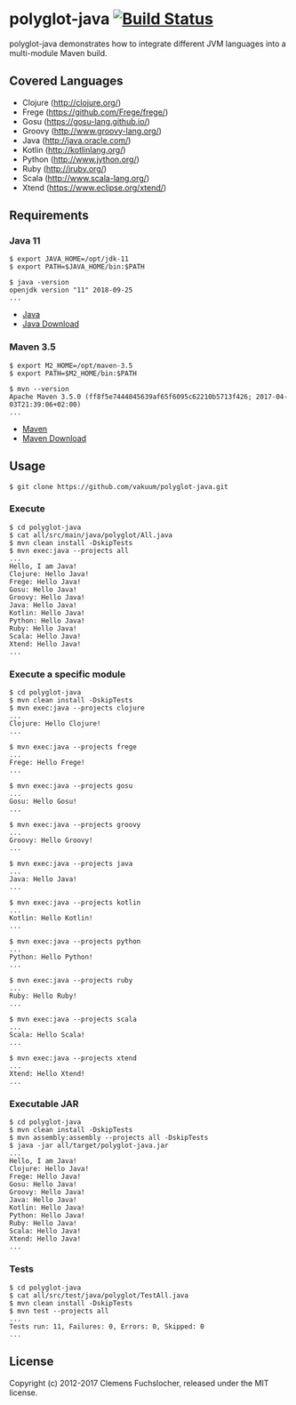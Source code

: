 # polyglot-java [![Build Status](https://api.travis-ci.org/vakuum/polyglot-java.png?branch=master)](http://travis-ci.org/vakuum/polyglot-java)

polyglot-java demonstrates how to integrate different JVM languages into a multi-module Maven build.

## Covered Languages

* Clojure (http://clojure.org/)
* Frege (https://github.com/Frege/frege/)
* Gosu (https://gosu-lang.github.io/)
* Groovy (http://www.groovy-lang.org/)
* Java (http://java.oracle.com/)
* Kotlin (http://kotlinlang.org/)
* Python (http://www.jython.org/)
* Ruby (http://jruby.org/)
* Scala (http://www.scala-lang.org/)
* Xtend (https://www.eclipse.org/xtend/)

## Requirements

### Java 11

	$ export JAVA_HOME=/opt/jdk-11
	$ export PATH=$JAVA_HOME/bin:$PATH

	$ java -version
	openjdk version "11" 2018-09-25
	...

* [Java](https://www.oracle.com/java/technologies/)
* [Java Download](https://www.oracle.com/java/technologies/javase-downloads.html)

### Maven 3.5

	$ export M2_HOME=/opt/maven-3.5
	$ export PATH=$M2_HOME/bin:$PATH

	$ mvn --version
	Apache Maven 3.5.0 (ff8f5e7444045639af65f6095c62210b5713f426; 2017-04-03T21:39:06+02:00)
	...

* [Maven](https://maven.apache.org/)
* [Maven Download](https://maven.apache.org/download.cgi)

## Usage

	$ git clone https://github.com/vakuum/polyglot-java.git

### Execute

	$ cd polyglot-java
	$ cat all/src/main/java/polyglot/All.java
	$ mvn clean install -DskipTests
	$ mvn exec:java --projects all
	...
	Hello, I am Java!
	Clojure: Hello Java!
	Frege: Hello Java!
	Gosu: Hello Java!
	Groovy: Hello Java!
	Java: Hello Java!
	Kotlin: Hello Java!
	Python: Hello Java!
	Ruby: Hello Java!
	Scala: Hello Java!
	Xtend: Hello Java!
	...

### Execute a specific module

	$ cd polyglot-java
	$ mvn clean install -DskipTests
	$ mvn exec:java --projects clojure
	...
	Clojure: Hello Clojure!
	...

	$ mvn exec:java --projects frege
	...
	Frege: Hello Frege!
	...

	$ mvn exec:java --projects gosu
	...
	Gosu: Hello Gosu!
	...

	$ mvn exec:java --projects groovy
	...
	Groovy: Hello Groovy!
	...

	$ mvn exec:java --projects java
	...
	Java: Hello Java!
	...

	$ mvn exec:java --projects kotlin
	...
	Kotlin: Hello Kotlin!
	...

	$ mvn exec:java --projects python
	...
	Python: Hello Python!
	...

	$ mvn exec:java --projects ruby
	...
	Ruby: Hello Ruby!
	...

	$ mvn exec:java --projects scala
	...
	Scala: Hello Scala!
	...

	$ mvn exec:java --projects xtend
	...
	Xtend: Hello Xtend!
	...

### Executable JAR

	$ cd polyglot-java
	$ mvn clean install -DskipTests
	$ mvn assembly:assembly --projects all -DskipTests
	$ java -jar all/target/polyglot-java.jar
	...
	Hello, I am Java!
	Clojure: Hello Java!
	Frege: Hello Java!
	Gosu: Hello Java!
	Groovy: Hello Java!
	Java: Hello Java!
	Kotlin: Hello Java!
	Python: Hello Java!
	Ruby: Hello Java!
	Scala: Hello Java!
	Xtend: Hello Java!
	...

### Tests

	$ cd polyglot-java
	$ cat all/src/test/java/polyglot/TestAll.java
	$ mvn clean install -DskipTests
	$ mvn test --projects all
	...
	Tests run: 11, Failures: 0, Errors: 0, Skipped: 0
	...

## License

Copyright (c) 2012-2017 Clemens Fuchslocher, released under the MIT license.
